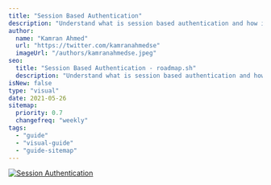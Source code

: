 ```yaml
---
title: "Session Based Authentication"
description: "Understand what is session based authentication and how it is implemented"
author:
  name: "Kamran Ahmed"
  url: "https://twitter.com/kamranahmedse"
  imageUrl: "/authors/kamranahmedse.jpeg"
seo:
  title: "Session Based Authentication - roadmap.sh"
  description: "Understand what is session based authentication and how it is implemented"
isNew: false
type: "visual"
date: 2021-05-26
sitemap:
  priority: 0.7
  changefreq: "weekly"
tags:
  - "guide"
  - "visual-guide"
  - "guide-sitemap"
---
```


[![Session Authentication](/guides/session-authentication.png)](/guides/session-authentication.png)

